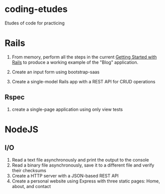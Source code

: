 # coding-etudes
Etudes of code for practicing

# Rails

1. From memory, perform all the steps in the current [Getting Started with Rails](http://guides.rubyonrails.org/getting_started.html)
to produce a working example of the "Blog" application.

1. Create an input form using bootstrap-saas

1. Create a single-model Rails app with a REST API for CRUD operations


## Rspec

1. create a single-page application using only view tests


# NodeJS

## I/O

1. Read a text file asynchronously and print the output to the console
1. Read a binary file asynchronously, save it to a different file and verify their checksums
1. Create a HTTP server with a JSON-based REST API
1. Create a personal website using Express with three static pages: Home, about, and contact

